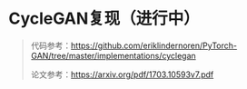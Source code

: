 # CycleGAN复现（进行中）
>代码参考：https://github.com/eriklindernoren/PyTorch-GAN/tree/master/implementations/cyclegan
>
>论文参考：https://arxiv.org/pdf/1703.10593v7.pdf
